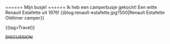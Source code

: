====== Mijn busje! ======
Ik heb een camperbusje gekocht! Een witte Renault Estafette uit 1976!
{{blog:renault-estafette.jpg?500|Renault Estafette Oldtimer camper}}

{{tag>Travel}}

~~DISCUSSION~~
